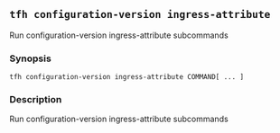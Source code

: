 ## `tfh configuration-version ingress-attribute`

Run configuration-version ingress-attribute subcommands

### Synopsis

    tfh configuration-version ingress-attribute COMMAND[ ... ]

### Description

Run configuration-version ingress-attribute subcommands


